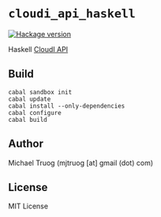 `cloudi_api_haskell`
====================

[![Hackage version](https://img.shields.io/hackage/v/cloudi.svg?label=Hackage)](https://hackage.haskell.org/package/cloudi)

Haskell [CloudI API](http://cloudi.org/api.html#1_Intro)

Build
-----

    cabal sandbox init
    cabal update
    cabal install --only-dependencies
    cabal configure
    cabal build

Author
------

Michael Truog (mjtruog [at] gmail (dot) com)

License
-------

MIT License

